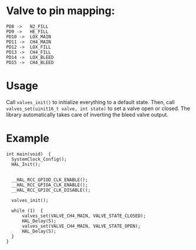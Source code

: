 # Valve to pin mapping:

    PD8 ->   N2_FILL
    PD9 ->   HE_FILL
    PD10 ->  LOX_MAIN
    PD11 ->  CH4_MAIN
    PD12 ->  LOX_FILL
    PD13 ->  CH4_FILL
    PD14 ->  LOX_BLEED
    PD15 ->  CH4_BLEED
    
# Usage
Call `valves_init()` to initialize everything to a default state. Then, call `valves_set(uinit16_t valve, int state)` to set a valve open or closed. The library automatically takes care of inverting the bleed valve output.

# Example
    int main(void)  {
      SystemClock_Config();
      HAL_Init();


      __HAL_RCC_GPIOD_CLK_ENABLE();
      __HAL_RCC_GPIOA_CLK_ENABLE();
      __HAL_RCC_GPIOC_CLK_DISABLE();

      valves_init();

      while (1)  {
          valves_set(VALVE_CH4_MAIN, VALVE_STATE_CLOSED);
          HAL_Delay(5);
          valves_set(VALVE_CH4_MAIN, VALVE_STATE_OPEN);
          HAL_Delay(5);
      }
    }
